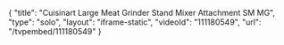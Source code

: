 {
    "title": "Cuisinart Large Meat Grinder Stand Mixer Attachment SM MG",
    "type": "solo",
    "layout": "iframe-static",
    "videoId": "111180549",
    "url": "\/tvpembed\/111180549"
}